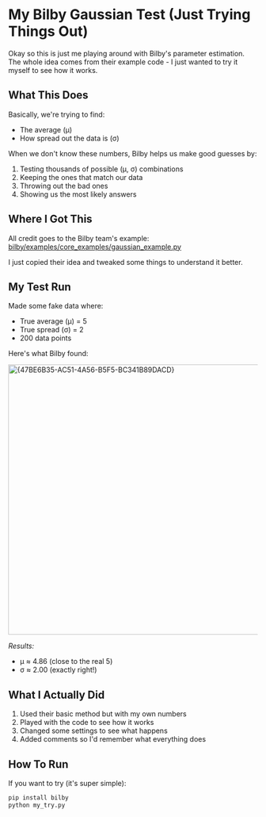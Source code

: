 # My Bilby Gaussian Test (Just Trying Things Out)

Okay so this is just me playing around with Bilby's parameter estimation. The whole idea comes from their example code - I just wanted to try it myself to see how it works.

## What This Does
Basically, we're trying to find:
- The average (μ)
- How spread out the data is (σ)

When we don't know these numbers, Bilby helps us make good guesses by:
1. Testing thousands of possible (μ, σ) combinations
2. Keeping the ones that match our data
3. Throwing out the bad ones
4. Showing us the most likely answers

## Where I Got This
All credit goes to the Bilby team's example:
[bilby/examples/core_examples/gaussian_example.py](https://git.ligo.org/lscsoft/bilby/blob/master/examples/core_examples/gaussian_example.py)

I just copied their idea and tweaked some things to understand it better.

## My Test Run
Made some fake data where:
- True average (μ) = 5
- True spread (σ) = 2
- 200 data points

Here's what Bilby found:

<img width="539" height="545" alt="{47BE6B35-AC51-4A56-B5F5-BC341B89DACD}" src="https://github.com/user-attachments/assets/f29c526e-8592-4c59-b71f-aa816a909263" />


*Results:*
- μ ≈ 4.86 (close to the real 5)
- σ ≈ 2.00 (exactly right!)

## What I Actually Did
1. Used their basic method but with my own numbers
2. Played with the code to see how it works
3. Changed some settings to see what happens
4. Added comments so I'd remember what everything does

## How To Run
If you want to try (it's super simple):
```bash
pip install bilby
python my_try.py
